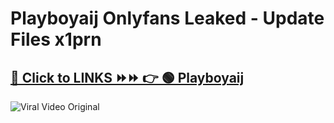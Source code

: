 
 # Playboyaij Onlyfans Leaked - Update Files x1prn

## <h2><a href="https://clipsfans.com/Playboyaij&ref=git">🔗 Click to LINKS ⏩⏩ 👉 🟢 Playboyaij </a></h2>

<a href="https://clipsfans.com/Playboyaij&ref=git" rel="nofollow" data-target="animated-image.originalLink"><img src="https://i.ibb.co.com/xMMVF88/686577567.gif" alt="Viral Video Original" style="max-width: 100%; display: inline-block;" data-target="animated-image.originalImage"></a>


